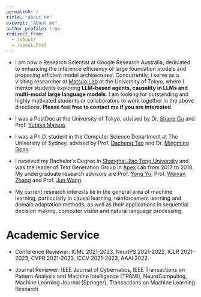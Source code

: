 ```yaml
---
permalink: /
title: "About Me"
excerpt: "About me"
author_profile: true
redirect_from:
  - /about/
  - /about.html
---
```


- I am now a Research Scientist at Google Research Australia, dedicated to enhancing the inference efficiency of large foundation models and proposing efficient model architectures. Concurrently, I serve as a visiting researcher at [Matsuo Lab](https://weblab.t.u-tokyo.ac.jp/en/) at the University of Tokyo, where I mentor students exploring **LLM-based agents, causality in LLMs and multi-modal large language models**. I am looking for outstanding and highly motivated students or collaborators to work together in the above directions. **Please feel free to contact me if you are interested**.
  
- I was a PostDoc at the University of Tokyo, advised by Dr. [Shane Gu](https://sites.google.com/view/gugurus) and Prof. [Yutaka Matsuo](http://ymatsuo.com/index.html).

- I was a Ph.D. student in the Computer Science Department at The University of Sydney, advised by Prof. [Dacheng Tao](https://www.sydney.edu.au/engineering/about/our-people/academic-staff/dacheng-tao.html) and Dr. [Mingming Gong](https://mingming-gong.github.io/).

- I received my Bachelor’s Degree in [Shanghai Jiao Tong University](https://en.sjtu.edu.cn/) and was the leader of Text Generation Group in [Apex](https://apex.sjtu.edu.cn/) Lab from 2017 to 2018. My undergraduate research advisors are Prof. [Yong Yu](http://apex.sjtu.edu.cn/members/yyu), Prof. [Weinan Zhang](http://wnzhang.net/) and Prof. [Jun Wang](http://www0.cs.ucl.ac.uk/staff/jun.wang/).

- My current research interests lie in the general area of machine learning, particularly in causal learning, reinforcement learning and domain adaptation methods, as well as their applications in sequential decision making, computer vision and natural language processing.


Academic Service
======
- Conference Reviewer: ICML 2021-2023, NeurIPS 2021-2022, ICLR 2021-2023, CVPR 2021-2023, ICCV 2021-2023, AAAI 2022.

- Journal Reviewer: IEEE Journal of Cybernatics, IEEE Transactions on Pattern Analysis and Machine Intelligence (TPAMI), NeuroComputing, Machine Learning Journal (Springer), Transactions on Machine Learning Research 
